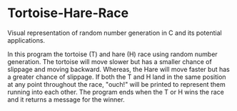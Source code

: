 # Tortoise-Hare-Race
Visual representation of random number generation in C and its potential applications.

In this program the tortoise (T) and hare (H) race using random number generation. The tortoise will move slower but has a smaller chance of slippage and moving backward. Whereas, the Hare will move faster but has a greater chance of slippage. If both the T and H land in the same position at any point throughout the race, "ouch!" will be printed to represent them running into each other. The program ends when the T or H wins the race and it returns a message for the winner.
